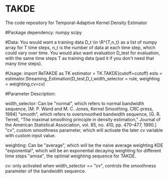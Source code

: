 # TAKDE
The code repository for Temporal-Adaptive Kernel Density Estimator

#Package dependency:
numpy
scipy

#Data:
You would want a training data D_t \in \R^{T,n_t} as a list of numpy array for T time steps, n_t is the number of data at each time step, which could vary over time. You would also want evaluation D_test for evaluation, with the same time steps T as training data (pad it if you don't need that many time steps).

#Usage:
import ReTAKDE as TK
estimator = TK.TAKDE(cutoff=cutoff)
ests = estimator.Streaming_Estimation(D_test,D_t,width_selector = rule, weighting = weighting,cv=cv)

#Parameter Description:

width_selector:
Can be "normal", which refers to normal bandwidth sequence, [M. P. Wand and M. C. Jones, Kernel Smoothing. CRC press, 1994]
"smooth", which refers to oversmoothed bandwidth sequence, [G. R. Terrell, “The maximal smoothing principle in density estimation,” Journal of the American Statistical Association, vol. 85, no. 410, pp. 470–477, 1990.]
"cv", custom smoothness parameter, which will activate the later cv variable with custom input value.

weighting:
Can be "average", which will be the naive average weighting KDE
"exponential", which will be an exponential decaying weighting for different time steps
"amise", the optimal weighting sequence for TAKDE.

cv:
only activated when width_selector == "cv", controls the smoothness parameter of the bandwidth sequence.
